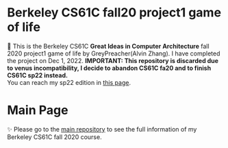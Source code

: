 # Berkeley CS61C fall20 project1 game of life
👑 This is the Berkeley CS61C **Great Ideas in Computer Architecture** fall 2020 project1 game of life by GreyPreacher(Alvin Zhang). I have completed the project on Dec 1, 2022.
**IMPORTANT: This repository is discarded due to venus incompatibility, I decide to abandon CS61C fa20 and to finish CS61C sp22 instead.**  
You can reach my sp22 edition in [this page](https://github.com/GreyPreacher/Berkeley-CS61C).

# Main Page
✨ Please go to the [main repository](https://github.com/GreyPreacher/Berkeley-CS61C-fa20) to see the full information of my Berkeley CS61C fall 2020 course.
